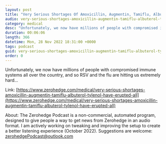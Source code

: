 ```yaml
---
layout: post
title: "Very Serious Shortages Of Amoxicillin, Augmentin, Tamiflu, Albuterol, &amp; Tylenol Have Erupted All Over The US"
audio: very-serious-shortages-amoxicillin-augmentin-tamiflu-albuterol-tylenol-have-erupted-all-0
category: medical
desc: "Unfortunately, we now have millions of people with compromised immune systems all over the country, and so RSV and the flu are hitting us extremely hard..."
duration: 00:06:06
length: 366
datetime: Mon, 28 Nov 2022 18:31:00 +0000
tags: podcast
guid: very-serious-shortages-amoxicillin-augmentin-tamiflu-albuterol-tylenol-have-erupted-all-0
order: 0
---
```

Unfortunately, we now have millions of people with compromised immune systems all over the country, and so RSV and the flu are hitting us extremely hard...

Link: [https://www.zerohedge.com/medical/very-serious-shortages-amoxicillin-augmentin-tamiflu-albuterol-tylenol-have-erupted-all](https://www.zerohedge.com/medical/very-serious-shortages-amoxicillin-augmentin-tamiflu-albuterol-tylenol-have-erupted-all)

About: The Zerohedge Podcast is a non-commercial, automated program, designed to give people a way to get news from Zerohedge in an audio format.  I am actively working on tweaking and improving the setup to create a better listening experience (October 2022).  Suggestions are welcome: [zerohedgePodcast@outlook.com](mailto:zerohedgePodcast@outlook.com)